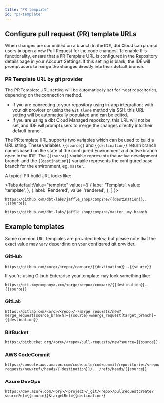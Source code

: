 ```yaml
---
title: "PR template"
id: "pr-template"
---
```

## Configure pull request (PR) template URLs

When changes are committed on a branch in the IDE, dbt Cloud can prompt users to
open a new Pull Request for the code changes. To enable this functionality, ensure
that a PR Template URL is configured in the Repository details page in your
Account Settings. If this setting is blank, the IDE will prompt users to merge the changes directly into their default branch.

<Lightbox src="/img/docs/dbt-cloud/cloud-configuring-dbt-cloud/configure-template-url-new-ide.png" title="Open a PR in the IDE"/>

### PR Template URL by git provider

The PR Template URL setting will be automatically set for most repositories, depending on the connection method.

- If you are connecting to your repository using in-app integrations with your git provider or using the `Git Clone` method via SSH, this URL setting will be automatically populated and can be edited.
 - If you are using a dbt Cloud Managed repository, this URL will not be set, and IDE will prompt users to merge the changes directly into their default branch.

The PR template URL supports two variables which can be used to build a URL string.
These variables, `{{source}}` and `{{destination}}` return branch names based on the
state of the configured Environment and active branch open in the IDE. The `{{source}}`
variable represents the active development branch, and the `{{destination}}` variable
represents the configured base branch for the environment, eg. `master`.

A typical PR build URL looks like:

<Tabs
  defaultValue="template"
  values={[
    { label: 'Template', value: 'template', },
    { label: 'Rendered', value: 'rendered', },
  ]
}>
<TabItem value="template">

```
https://github.com/dbt-labs/jaffle_shop/compare/{{destination}}..{{source}}
```

</TabItem>
<TabItem value="rendered">

```
https://github.com/dbt-labs/jaffle_shop/compare/master..my-branch
```

</TabItem>
</Tabs>

## Example templates

Some common URL templates are provided below, but please note that the exact
value may vary depending on your configured git provider.

### GitHub
```
https://github.com/<org>/<repo>/compare/{{destination}}..{{source}}
```

If you're using Github Enterprise your template may look something like:

```
https://git.<mycompany>.com/<org>/<repo>/compare/{{destination}}..{{source}}
```

### GitLab
```
https://gitlab.com/<org>/<repo>/-/merge_requests/new?merge_request[source_branch]={{source}}&merge_request[target_branch]={{destination}}
```

### BitBucket
```
https://bitbucket.org/<org>/<repo>/pull-requests/new?source={{source}}
```

### AWS CodeCommit
```
https://console.aws.amazon.com/codesuite/codecommit/repositories/<repo>/pull-requests/new/refs/heads/{{destination}}/.../refs/heads/{{source}}
```

### Azure DevOps
```
https://dev.azure.com/<org>/<project>/_git/<repo>/pullrequestcreate?sourceRef={{source}}&targetRef={{destination}}
```
